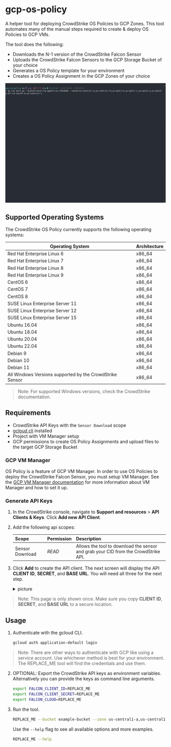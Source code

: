 # gcp-os-policy

A helper tool for deploying CrowdStrike OS Poilcies to GCP Zones. This tool automates many of the manual steps required to create & deploy OS Policies to GCP VMs.

The tool does the following:

- Downloads the N-1 version of the CrowdStrike Falcon Sensor
- Uploads the CrowdStrike Falcon Sensors to the GCP Storage Bucket of your choice
- Generates a OS Policy template for your environment
- Creates a OS Policy Assignment in the GCP Zones of your choice

![terminal](./docs/gcptui.gif)

## Supported Operating Systems

The CrowdStrike OS Policy currently supports the following operating systems:

| Operating System                                         | Architecture  |
| -------------------------------------------------------- | ------------- |
| Red Hat Enterprise Linux 6                               | x86_64        |
| Red Hat Enterprise Linux 7                               | x86_64        |
| Red Hat Enterprise Linux 8                               | x86_64        |
| Red Hat Enterprise Linux 9                               | x86_64        |
| CentOS 6                                                 | x86_64        |
| CentOS 7                                                 | x86_64        |
| CentOS 8                                                 | x86_64        |
| SUSE Linux Enterprise Server 11                          | x86_64        |
| SUSE Linux Enterprise Server 12                          | x86_64        |
| SUSE Linux Enterprise Server 15                          | x86_64        |
| Ubuntu 16.04                                             | x86_64        |
| Ubuntu 18.04                                             | x86_64        |
| Ubuntu 20.04                                             | x86_64        |
| Ubuntu 22.04                                             | x86_64        |
| Debian 9                                                 | x86_64        |
| Debian 10                                                | x86_64        |
| Debian 11                                                | x86_64        |
| All Windows Versions supported by the CrowdStrike Sensor | x86_64        |

> Note: For supported Windows versions, check the CrowdStrike documentation.

## Requirements

- CrowdStrike API Keys with the `Sensor Download` scope
- [gcloud cli](https://cloud.google.com/sdk/gcloud) installed
- Project with VM Manager setup
- GCP permissions to create OS Policy Assignments and upload files to the target GCP Storage Bucket

### GCP VM Manager

OS Policy is a feature of GCP VM Manager. In order to use OS Policies to deploy the CrowdStrike Falcon Sensor, you must setup VM Manager. See the [GCP VM Manager documentation](https://cloud.google.com/compute/docs/vm-manager) for more information about VM Manager and how to set it up.

### Generate API Keys

1. In the CrowdStrike console, navigate to **Support and resources** > **API Clients & Keys**. Click **Add new API Client**.
2. Add the following api scopes:

    | Scope               | Permission | Description                                                                  |
    | ------------------- | ---------- | ---------------------------------------------------------------------------- |
    | Sensor Download     | *READ*     | Allows the tool to download the sensor and grab your CID from the CrowdStrike API.      |

3. Click **Add** to create the API client. The next screen will display the API **CLIENT ID**, **SECRET**, and **BASE URL**. You will need all three for the next step.

    <details><summary>picture</summary>
    <p>

    ![api-client-keys](https://raw.githubusercontent.com/CrowdStrike/aws-ssm-distributor/main/official-package/assets/api-client-keys.png)

    </p>
    </details>

> Note: This page is only shown once. Make sure you copy **CLIENT ID**, **SECRET**, and **BASE URL** to a secure location.

## Usage

1. Authenticate with the gcloud CLI.

    ```bash
    gcloud auth application-default login
    ```
> Note: There are other ways to authenticate with GCP like using a service account. Use whichever method is best for your environment. The REPLACE_ME tool will find the credentials and use them.
2. OPTIONAL: Export the CrowdStrike API keys as environment variables. Alternatively you can provide the keys as command line arguments.

    ```bash
    export FALCON_CLIENT_ID=REPLACE_ME
    export FALCON_CLIENT_SECRET=REPLACE_ME
    export FALCON_CLOUD=REPLACE_ME
    ```
2. Run the tool.

    ```bash
    REPLACE_ME --bucket example-bucket --zone us-central1-a,us-central1-b --linux-install-params='--tags="Washington/DC_USA,Production" --aph=proxy.example.com --app=8080' --windows-install-params='GROUPING_TAGS="Washington/DC_USA,Production" APP_PROXYNAME=proxy.example.com APP_PROXYPORT=8080'
    ```

    Use the `--help` flag to see all available options and more examples.

    ```bash
    REPLACE_ME --help
    ```

